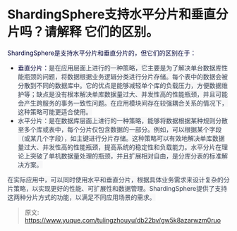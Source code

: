 # ShardingSphere支持水平分片和垂直分片吗？请解释 它们的区别。

<font style="color:rgb(5, 7, 59);">ShardingSphere是支持水平分片和垂直分片的，但它们的区别在于：</font>

+ <font style="color:rgb(5, 7, 59);">垂直分片：</font><font style="color:rgb(55, 65, 81);background-color:rgb(247, 247, 248);">是在应用层面上进行的一种策略，它主要是为了解决单台数据库性能瓶颈的问题，将数据根据业务逻辑分类进行分片存储。每个表中的数据会被分散到不同的数据库中。它的优点是能够减轻单个库的负载压力，方便数据维护等；缺点是没有根本解决单库数据量过大、并发性高的性能瓶颈，并且可能会产生跨服务的事务一致性问题。在应用模块间存在较强耦合关系的情况下，这种策略可能更适合使用。</font>
+ <font style="color:rgb(55, 65, 81);background-color:rgb(247, 247, 248);">水平分片：是在数据库层面上进行的一种策略，能够将数据根据某种规则分散至多个库或表中，每个分片仅包含数据的一部分。例如，可以根据某个字段（或某几个字段），如主键进行分片存储。这种策略可以有效地解决单库数据量过大、并发性高的性能瓶颈，提高系统的稳定性和负载能力。水平分片在理论上突破了单机数据量处理的瓶颈，并且扩展相对自由，是分库分表的标准解决方案。</font>

<font style="color:rgb(55, 65, 81);background-color:rgb(247, 247, 248);">在实际应用中，可以同时使用水平和垂直分片，根据具体业务需求来设计复杂的分片策略，以实现更好的性能、可扩展性和数据管理。ShardingSphere提供了支持这两种分片方式的功能，以满足不同应用场景的需求。</font>



> 原文: <https://www.yuque.com/tulingzhouyu/db22bv/gw5k8azarwzm0ruo>